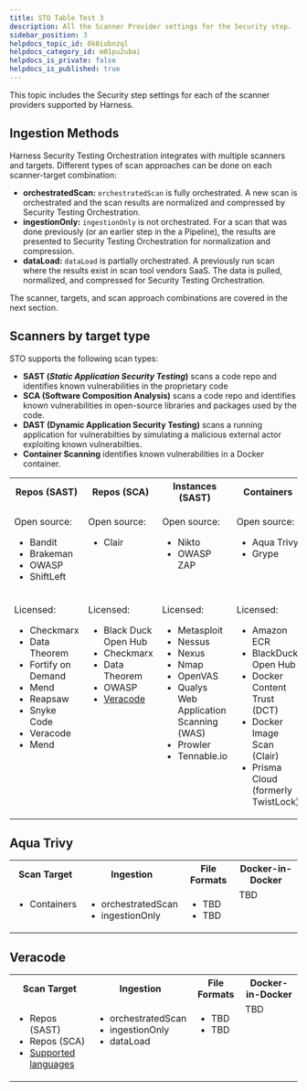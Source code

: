 ```yaml
---
title: STO Table Test 3
description: All the Scanner Provider settings for the Security step.
sidebar_position: 3
helpdocs_topic_id: 0k0iubnzql
helpdocs_category_id: m01pu2ubai
helpdocs_is_private: false
helpdocs_is_published: true
---
```


This topic includes the Security step settings for each of the scanner providers supported by Harness.

## Ingestion Methods

Harness Security Testing Orchestration integrates with multiple scanners and targets. Different types of scan approaches can be done on each scanner-target combination:

* **orchestratedScan:** `orchestratedScan` is fully orchestrated. A new scan is orchestrated and the scan results are normalized and compressed by Security Testing Orchestration.
* **ingestionOnly:** `ingestionOnly` is not orchestrated. For a scan that was done previously (or an earlier step in the a Pipeline), the results are presented to Security Testing Orchestration for normalization and compression.
* **dataLoad:** `dataLoad` is partially orchestrated. A previously run scan where the results exist in scan tool vendors SaaS. The data is pulled, normalized, and compressed for Security Testing Orchestration.

The scanner, targets, and scan approach combinations are covered in the next section.

## Scanners by target type

STO supports the following scan types:

* **SAST (_Static Application Security Testing_)** scans a code repo and identifies known vulnerabilities in the proprietary code 
* **SCA (Software Composition Analysis)** scans a code repo and identifies known vulnerabilities in open-source libraries and packages used by the code. 
* **DAST (Dynamic Application Security Testing)** scans a running application for vulnerabilties by simulating a malicious external actor exploiting known vulnerabilties. 
* **Container Scanning** identifies known vulnerabilities in a Docker container.


<table>
    <tr>
        <th>Repos (SAST)</th>
        <th>Repos (SCA)</th>
        <th>Instances (SAST)</th>
        <th>Containers</th>
   </tr>
  <tr>
     <td valign="top">
        <p>Open source:</p>
        	<ul>
        		<li>Bandit</li>
        		<li>Brakeman</li>
         		<li>OWASP</li>
        		<li>ShiftLeft</li>
        	</ul>
     </td>
     <td  valign="top">
          <p>Open source:</p>
          	<ul>
          		<li>Clair</li>
          	</ul>
     </td>
     <td  valign="top">
          <p>Open source:</p>
          	<ul>
          		<li>Nikto</li>
          		<li>OWASP ZAP</li>
          	</ul>
     </td>
     <td  valign="top">
          <p>Open source:</p>
          	<ul>
          		<li>Aqua Trivy</li>
          		<li>Grype</li>
          	</ul>
     </td>
   </tr>
     <tr>
     <td valign="top">
        <p>Licensed:</p>
        	<ul>
        		<li>Checkmarx</li>
        		<li>Data Theorem</li>
        		<li>Fortify on Demand</li>
        		<li>Mend</li>
        		<li>Reapsaw</li>
        		<li>Snyke Code</li>
        		<li>Veracode</li>
        		<li>Mend</li>
        	</ul>
     </td>
     <td  valign="top">
          <p>Licensed:</p>
          	<ul>
          		<li>Black Duck Open Hub</li>
          		<li>Checkmarx</li>
          		<li>Data Theorem</li>
          		<li>OWASP</li>
          		<li><a href="#veracode">Veracode</a></li>
          	</ul>
     </td>
     <td  valign="top">
          <p>Licensed:</p>
          	<ul>
          		<li>Metasploit</li>
          		<li>Nessus</li>
               	<li>Nexus</li>
       		    <li>Nmap</li>
          		<li>OpenVAS</li>
          		<li>Qualys Web Application Scanning (WAS)</li>
          		<li>Prowler</li>
          		<li>Tennable.io</li>
          	</ul>
     </td>
     <td  valign="top">
          <p>Licensed:</p>
          	<ul>
          		<li>Amazon ECR</li>
          		<li>BlackDuck Open Hub</li>
               	<li>Docker Content Trust (DCT)</li>
       		    <li>Docker Image Scan (Clair)</li>
          		<li>Prisma Cloud (formerly TwistLock)</li>
          	</ul>
     </td>
   </tr>

   </table>


## Aqua Trivy

<table>
    <tr>
        <th>Scan Target</th>
        <th>Ingestion</th>
        <th>File Formats</th>
        <th>Docker-in-Docker</th>
    </tr>
    <tr>
        <td  valign="top">
            <ul>
               <li>Containers</li>
             </ul>
        </td>
        <td  valign="top">
            <ul>
               <li>orchestratedScan</li>
               <li>ingestionOnly</li>
             </ul>
        </td>
       <td  valign="top">
            <ul>
               <li>TBD</li>
               <li>TBD</li>
            </ul>
        </td>
        <td valign="top">TBD</td>
    </tr>
</table>

## Veracode

<table>
    <tr>
        <th>Scan Target</th>
        <th>Ingestion</th>
        <th>File Formats</th>
        <th>Docker-in-Docker</th>
    </tr>
    <tr>
        <td  valign="top">
            <ul>
               <li>Repos (SAST)</li>
               <li>Repos (SCA)</li>
               <li><a href="https://docs.veracode.com/r/c_comp_quickref">Supported languages</a></li>
             </ul>            
        </td>
        <td  valign="top">
            <ul>
               <li>orchestratedScan</li>
               <li>ingestionOnly</li>
               <li>dataLoad</li>
             </ul>
        </td>
       <td  valign="top">
            <ul>
               <li>TBD</li>
               <li>TBD</li>
            </ul>
        </td>
        <td valign="top">TBD</td>
    </tr>
</table>